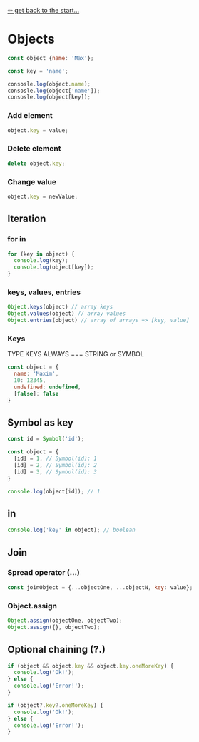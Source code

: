 [&#8678; get back to the start...](../README.md)
# Objects

```js
const object {name: 'Max'};

const key = 'name';

consosle.log(object.name);
consosle.log(object['name']);
consosle.log(object[key]);
```

### Add element
```js
object.key = value;
```

### Delete element
```js
delete object.key;
```

### Change value

```js
object.key = newValue;
```
## Iteration
### for in
```js
for (key in object) {
  console.log(key);
  console.log(object[key]);
}
```


### keys, values, entries
```js
Object.keys(object) // array keys
Object.values(object) // array values
Object.entries(object) // array of arrays => [key, value]
```

### Keys
TYPE KEYS ALWAYS === STRING or SYMBOL
```js
const object = {
  name: 'Maxim',
  10: 12345,
  undefined: undefined,
  [false]: false
}
```

## Symbol as key
```js
const id = Symbol('id');

const object = {
  [id] = 1, // Symbol(id): 1
  [id] = 2, // Symbol(id): 2
  [id] = 3, // Symbol(id): 3
}

console.log(object[id]); // 1
```

## in
```js 
console.log('key' in object); // boolean
```

## Join
### Spread operator (...)
```js
const joinObject = {...objectOne, ...objectN, key: value};
```

### Object.assign
```js
Object.assign(objectOne, objectTwo);
Object.assign({}, objectTwo);
```

## Optional chaining (?.)
```js
if (object && object.key && object.key.oneMoreKey) {
  console.log('Ok!');
} else {
  console.log('Error!');
}
```

```js
if (object?.key?.oneMoreKey) {
  console.log('Ok!');
} else {
  console.log('Error!');
}
```